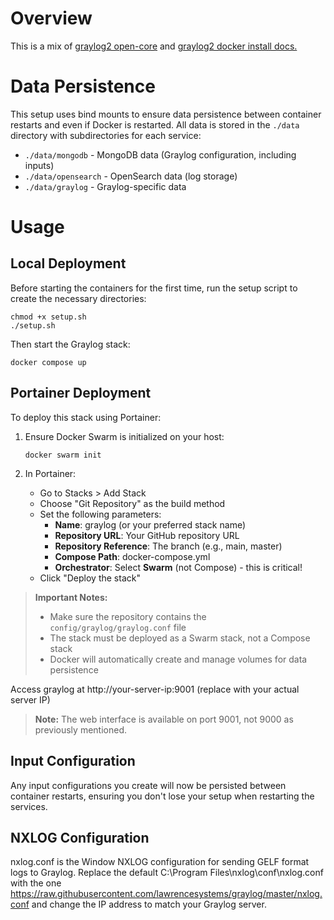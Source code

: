 # Overview

This is a mix of [graylog2 open-core](https://github.com/Graylog2/docker-compose/blob/main/open-core/docker-compose.yml) and [graylog2 docker install docs.](https://go2docs.graylog.org/5-0/downloading_and_installing_graylog/docker_installation.htm)

# Data Persistence

This setup uses bind mounts to ensure data persistence between container restarts and even if Docker is restarted. All data is stored in the `./data` directory with subdirectories for each service:

- `./data/mongodb` - MongoDB data (Graylog configuration, including inputs)
- `./data/opensearch` - OpenSearch data (log storage)
- `./data/graylog` - Graylog-specific data

# Usage

## Local Deployment

Before starting the containers for the first time, run the setup script to create the necessary directories:

```
chmod +x setup.sh
./setup.sh
```

Then start the Graylog stack:

```
docker compose up
```

## Portainer Deployment

To deploy this stack using Portainer:

1. Ensure Docker Swarm is initialized on your host:
   ```
   docker swarm init
   ```

2. In Portainer:
   - Go to Stacks > Add Stack
   - Choose "Git Repository" as the build method
   - Set the following parameters:
     - **Name**: graylog (or your preferred stack name)
     - **Repository URL**: Your GitHub repository URL
     - **Repository Reference**: The branch (e.g., main, master)
     - **Compose Path**: docker-compose.yml
     - **Orchestrator**: Select **Swarm** (not Compose) - this is critical!
   - Click "Deploy the stack"

> **Important Notes:**
> - Make sure the repository contains the `config/graylog/graylog.conf` file
> - The stack must be deployed as a Swarm stack, not a Compose stack
> - Docker will automatically create and manage volumes for data persistence

Access graylog at http://your-server-ip:9001 (replace with your actual server IP)

> **Note:** The web interface is available on port 9001, not 9000 as previously mentioned.

## Input Configuration

Any input configurations you create will now be persisted between container restarts, ensuring you don't lose your setup when restarting the services.

## NXLOG Configuration

nxlog.conf is the Window NXLOG configuration for sending GELF format logs to Graylog. Replace the default C:\Program Files\nxlog\conf\nxlog.conf with the one https://raw.githubusercontent.com/lawrencesystems/graylog/master/nxlog.conf and change the IP address to match your Graylog server.
